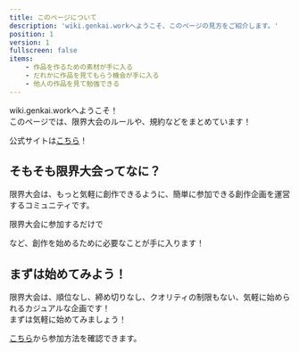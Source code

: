 ```yaml
---
title: このページについて
description: 'wiki.genkai.workへようこそ、このページの見方をご紹介します。'
position: 1
version: 1
fullscreen: false
items: 
    - 作品を作るための素材が手に入る
    - だれかに作品を見てもらう機会が手に入る
    - 他人の作品を見て勉強できる
---
```


wiki.genkai.workへようこそ！        
このページでは、限界大会のルールや、規約などをまとめています！

公式サイトは[こちら](https://genkai.work)！

## そもそも限界大会ってなに？

限界大会は、もっと気軽に創作できるように、簡単に参加できる創作企画を運営するコミュニティです。

限界大会に参加するだけで

<list :items="items"></list>

など、創作を始めるために必要なことが手に入ります！

## まずは始めてみよう！

限界大会は、順位なし、締め切りなし、クオリティの制限もない、気軽に始められるカジュアルな企画です！      
まずは気軽に始めてみましょう！

[こちら](/guide/get-start)から参加方法を確認できます。